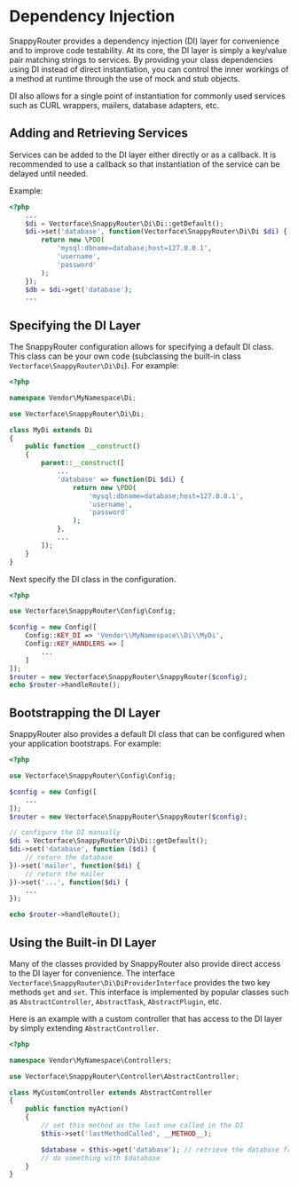 # Dependency Injection

SnappyRouter provides a dependency injection (DI) layer for convenience and to
improve code testability. At its core, the DI layer is simply a key/value pair
matching strings to services. By providing your class dependencies using DI
instead of direct instantiation, you can control the inner workings of a
method at runtime through the use of mock and stub objects.

DI also allows for a single point of instantiation for commonly used services
such as CURL wrappers, mailers, database adapters, etc.

## Adding and Retrieving Services

Services can be added to the DI layer either directly or as a callback. It is
recommended to use a callback so that instantiation of the service can be
delayed until needed.

Example:

```php
<?php
    ...
    $di = Vectorface\SnappyRouter\Di\Di::getDefault();
    $di->set('database', function(Vectorface\SnappyRouter\Di\Di $di) {
        return new \PDO(
            'mysql:dbname=database;host=127.0.0.1',
            'username',
            'password'
        );
    });
    $db = $di->get('database');
    ...
```

## Specifying the DI Layer

The SnappyRouter configuration allows for specifying a default DI class. This
class can be your own code (subclassing the built-in class
`Vectorface\SnappyRouter\Di\Di`). For example:

```php
<?php

namespace Vendor\MyNamespace\Di;

use Vectorface\SnappyRouter\Di\Di;

class MyDi extends Di
{
    public function __construct()
    {
        parent::__construct([
            ...
            'database' => function(Di $di) {
                return new \PDO(
                    'mysql:dbname=database;host=127.0.0.1',
                    'username',
                    'password'
                );
            },
            ...
        ]);
    }
}
```

Next specify the DI class in the configuration.

```php
<?php

use Vectorface\SnappyRouter\Config\Config;

$config = new Config([
    Config::KEY_DI => 'Vendor\\MyNamespace\\Di\\MyDi',
    Config::KEY_HANDLERS => [
        ...
    ]
]);
$router = new Vectorface\SnappyRouter\SnappyRouter($config);
echo $router->handleRoute();
```

## Bootstrapping the DI Layer

SnappyRouter also provides a default DI class that can be configured when your
application bootstraps. For example:

```php
<?php

use Vectorface\SnappyRouter\Config\Config;

$config = new Config([
    ...
]);
$router = new Vectorface\SnappyRouter\SnappyRouter($config);

// configure the DI manually
$di = Vectorface\SnappyRouter\Di\Di::getDefault();
$di->set('database', function ($di) {
    // return the database
})->set('mailer', function($di) {
    // return the mailer
})->set('...', function($di) {
    ...
});

echo $router->handleRoute();
```
## Using the Built-in DI Layer

Many of the classes provided by SnappyRouter also provide direct access to the
DI layer for convenience. The interface
`Vectorface\SnappyRouter\Di\DiProviderInterface` provides the two key methods
`get` and `set`. This interface is implemented by popular classes such as
`AbstractController`, `AbstractTask`, `AbstractPlugin`, etc.

Here is an example with a custom controller that has access to the DI layer
by simply extending `AbstractController`.

```php
<?php

namespace Vendor\MyNamespace\Controllers;

use Vectorface\SnappyRouter\Controller\AbstractController;

class MyCustomController extends AbstractController
{
    public function myAction()
    {
        // set this method as the last one called in the DI
        $this->set('lastMethodCalled', __METHOD__);

        $database = $this->get('database'); // retrieve the database from the DI layer
        // do something with $database
    }
}
```
